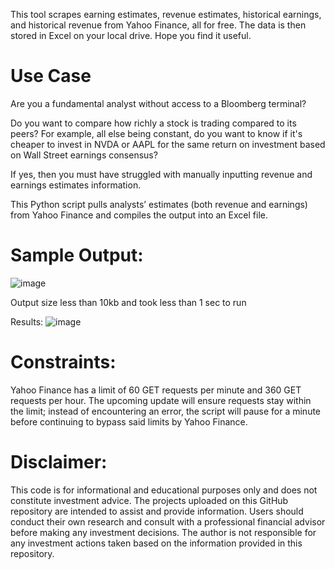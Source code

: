 This tool scrapes earning estimates, revenue estimates, historical earnings, and historical revenue from Yahoo Finance, all for free. The data is then stored in Excel on your local drive.  Hope you find it useful.

# Use Case 
Are you a fundamental analyst without access to a Bloomberg terminal? 

Do you want to compare how richly a stock is trading compared to its peers? For example, all else being constant, do you want to know if it's cheaper to invest in NVDA or AAPL for the same return on investment based on Wall Street earnings consensus? 

If yes, then you must have struggled with manually inputting revenue and earnings estimates information.

This Python script pulls analysts’ estimates (both revenue and earnings) from Yahoo Finance and compiles the output into an Excel file.

# Sample Output: 
![image](https://github.com/Dispassionate-Analyst/earning_estimates_scrapper/assets/164734048/ec9fe697-6dd4-4265-aa94-a392fc4596c0)

Output size less than 10kb and took less than 1 sec to run 

Results: 
![image](https://github.com/Dispassionate-Analyst/earning_estimates_scrapper/assets/164734048/93948a2b-cd89-4f39-9853-bb3265924254)

# Constraints: 
Yahoo Finance has a limit of 60 GET requests per minute and 360 GET requests per hour. The upcoming update will ensure requests stay within the limit; instead of encountering an error, the script will pause for a minute before continuing to bypass said limits by Yahoo Finance.

# Disclaimer: 

This code is for informational and educational purposes only and does not constitute investment advice. The projects uploaded on this GitHub repository are intended to assist and provide information. Users should conduct their own research and consult with a professional financial advisor before making any investment decisions. The author is not responsible for any investment actions taken based on the information provided in this repository.
